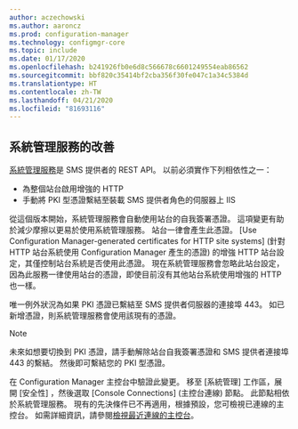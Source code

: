 ```yaml
---
author: aczechowski
ms.author: aaroncz
ms.prod: configuration-manager
ms.technology: configmgr-core
ms.topic: include
ms.date: 01/17/2020
ms.openlocfilehash: b241926fb0e6d8c566678c6601249554eab86562
ms.sourcegitcommit: bbf820c35414bf2cba356f30fe047c1a34c5384d
ms.translationtype: HT
ms.contentlocale: zh-TW
ms.lasthandoff: 04/21/2020
ms.locfileid: "81693116"
---
```

## <a name="improvements-to-administration-service"></a><a name="bkmk_rest"></a> 系統管理服務的改善

<!--5728365-->

[系統管理服務](../../../../plan-design/hierarchy/plan-for-the-sms-provider.md#bkmk_admin-service)是 SMS 提供者的 REST API。 以前必須實作下列相依性之一：

- 為整個站台啟用增強的 HTTP
- 手動將 PKI 型憑證繫結至裝載 SMS 提供者角色的伺服器上 IIS

從這個版本開始，系統管理服務會自動使用站台的自我簽署憑證。 這項變更有助於減少摩擦以更易於使用系統管理服務。 站台一律會產生此憑證。 [Use Configuration Manager-generated certificates for HTTP site systems] \(針對 HTTP 站台系統使用 Configuration Manager 產生的憑證\)  的增強 HTTP 站台設定，其僅控制站台系統是否使用此憑證。 現在系統管理服務會忽略此站台設定，因為此服務一律使用站台的憑證，即使目前沒有其他站台系統使用增強的 HTTP 也一樣。

唯一例外狀況為如果 PKI 憑證已繫結至 SMS 提供者伺服器的連接埠 443。 如已新增憑證，則系統管理服務會使用該現有的憑證。

> [!NOTE]
> 未來如想要切換到 PKI 憑證，請手動解除站台自我簽署憑證和 SMS 提供者連接埠 443 的繫結。 然後即可繫結您的 PKI 型憑證。

在 Configuration Manager 主控台中驗證此變更。 移至 [系統管理]  工作區，展開 [安全性]  ，然後選取 [Console Connections] \(主控台連線\)  節點。 此節點相依於系統管理服務。 現有的先決條件已不再適用，根據預設，您可檢視已連線的主控台。 如需詳細資訊，請參閱[檢視最近連線的主控台](../../../../servers/manage/admin-console.md#bkmk_viewconnected)。

